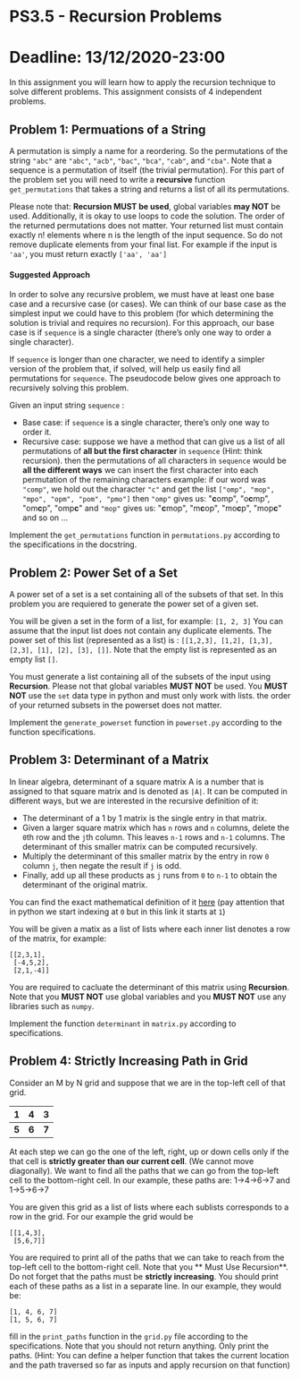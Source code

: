 # PS3.5 - Recursion Problems

# Deadline: 13/12/2020-23:00
In this assignment you will learn how to apply the recursion technique to solve different problems.
This assignment consists of 4 independent problems.

## Problem 1: Permuations of a String
A permutation is simply a name for a reordering. So the permutations of the string `"abc"` are `"abc"`, `"acb"`, `"bac"`, `"bca"`, `"cab"`, and `"cba"`. Note that a sequence is a permutation of itself (the trivial permutation). For this part of the problem set you will need to write a **recursive** function ``get_permutations``  that takes a string and returns a list of all its permutations.

Please note that: **Recursion MUST be used**, global variables **may NOT** be used. Additionally, it is okay to use loops to code the solution. The order of the returned permutations does not matter. Your returned list must contain exactly n! elements where n is the length of the input sequence. So do not remove duplicate elements from your final list. For example if the input is `'aa'`, you must return exactly `['aa', 'aa']` 


#### Suggested Approach

In order to solve any recursive problem, we must have at least one base case and a recursive case (or cases). We can think of our base case as the simplest input we could have to this problem (for which determining the solution is trivial and requires no recursion). For this approach, our base case is if `sequence`  is a single character (there’s only one way to order a single character).

If `sequence`  is longer than one character, we need to identify a simpler version of the problem that, if solved, will help us easily find all permutations for `sequence`. The pseudocode below gives one approach to recursively solving this problem.


Given an input string `sequence` :
- Base case: if `sequence` is a single character, there’s only one way to order it.
- Recursive case: suppose we have a method that can give us a list of all permutations of **all but the first character**  in `sequence`  (Hint: think recursion).
then the permutations of all characters in `sequence` would be **all the different ways** we can insert the first character into each permutation of the remaining characters
example: if our word was `"comp"`, we hold out the character `"c"` and get the list `["omp", "mop", "mpo", "opm", "pom", "pmo"]`
then `"omp"` gives us: "**c**omp", "o**c**mp", "om**c**p", "omp**c**"
and `"mop"` gives us: "**c**mop", "m**c**op", "mo**c**p", "mop**c**"
and so on ...

Implement the `get_permutations` function in `permutations.py` according to the specifications in the docstring.


## Problem 2: Power Set of a Set
A power set of a set is a set containing all of the subsets of that set.
In this problem you are requiered to generate the power set of a given set.

You will be given a set in the form of a list, for example: `[1, 2, 3]` You can assume that the input list does not contain any duplicate elements.
The power set of this list (represented as a list) is : `[[1,2,3], [1,2], [1,3], [2,3], [1], [2], [3], []]`. Note that the empty list is represented as an empty list `[]`.

You must generate a list containing all of the subsets of the input using **Recursion**. Please not that global variables **MUST NOT** be used. You **MUST NOT** use the `set` data type in python and must only work with lists. the order of your returned subsets in the powerset does not matter.

Implement the `generate_powerset` function in `powerset.py` according to the function specifications.


## Problem 3: Determinant of a Matrix
In linear algebra, determinant of a square matrix A is a number that is assigned to that square matrix and is denoted as `|A|`. It can be computed in different ways, but we are interested in the recursive definition of it:
- The determinant of a 1 by 1 matrix is the single entry in that matrix. 
- Given a larger square matrix which has `n` rows and `n` columns, delete the `0`th row and the `j`th column. This leaves `n-1` rows and `n-1` columns. The determinant of this smaller matrix can be computed recursively. 
- Multiply the determinant of this smaller matrix by the entry in row `0` column `j`, then negate the result if `j` is odd.
- Finally, add up all these products as `j` runs from `0` to `n-1` to obtain the determinant of the original matrix.

You can find the exact mathematical definition of it [here](https://www.bookofproofs.org/branches/recursive-definition-of-the-determinant/ "here") (pay attention that in python we start indexing at `0` but in this link it starts at `1`)

You will be given a matix as a list of lists where each inner list denotes a row of the matrix, for example:
``` 
[[2,3,1],
 [-4,5,2],
 [2,1,-4]]
  ```

You are required to cacluate the determinant of this matrix using **Recursion**. Note that you **MUST NOT** use global variables and you **MUST NOT** use any libraries such as `numpy`. 

Implement the function `determinant` in `matrix.py` according to specifications.


## Problem 4: Strictly Increasing Path in Grid
Consider an M by N grid and suppose that we are in the top-left cell of that grid.

|  1  |  4  |  3  |
|:---:|:---:|:---:|
|**5**|**6**|**7**|

At each step we can go the one of the left, right, up or down cells only if the that cell is **strictly greater than our current cell**. (We cannot move diagonally). We want to find all the paths that we can go from the top-left cell to the bottom-right cell.
In our example, these paths are: 1->4->6->7 and 1->5->6->7

You are given this grid as a list of lists where each sublists corresponds to a row in the grid. For our example the grid would be 
```
[[1,4,3],
 [5,6,7]]
 ```

You are required to print all of the paths that we can take to reach from the top-left cell to the bottom-right cell. Note that you ** Must Use Recursion**. Do not forget that the paths must be **strictly increasing**.
You should print each of these paths as a list in a separate line. In our example, they would be:
```
[1, 4, 6, 7]
[1, 5, 6, 7]
```

fill in the `print_paths` function in the `grid.py` file according to the specifications.
Note that you should not return anything. Only print the paths.
(Hint: You can define a helper function that takes the current location and the path traversed so far as inputs and apply recursion on that function)

